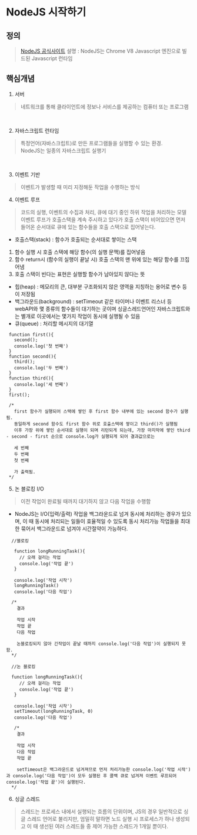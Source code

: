 # NodeJS 시작하기

## 정의
> [NodeJS 공식사이트](https://nodejs.org/ko/) 설명 : NodeJS는 Chrome V8 Javascript 엔진으로 빌드된 Javascript 런타임

## 핵심개념
1. 서버
> 네트워크를 통해 클라이언트에 정보나 서비스를 제공하는 컴퓨터 또는 프로그램

<br/>

2. 자바스크립트 런타임
> 특정언어(자바스크립트)로 만든 프로그램들을 실행할 수 있는 환경.<br/>
NodeJS는 일종의 자바스크립트 실행기

<br/>

3. 이벤트 기반
> 이벤트가 발생할 때 미리 지정해둔 작업을 수행하는 방식

4. 이벤트 루프
> 코드의 실행, 이벤트의 수집과 처리, 큐에 대기 중인 하위 작업을 처리하는 모델<br/>
> 이벤트 루프가 호출스택을 계속 주시하고 있다가 호출 스택이 비어있으면 먼저 들어온 순서대로 큐에 있는 함수들을 호출 스택으로 집어넣는다. 
- 호출스택(stack) : 함수가 호출되는 순서대로 쌓이는 스택
1. 함수 실행 시 호출 스택에 해당 함수(의 실행 문맥)를 집어넣음
2. 함수 return시 (함수의 실행이 끝날 시) 호출 스택의 맨 위에 있는 해당 함수를 끄집어냄
3. 호출 스택이 빈다는 표현은 실행할 함수가 남아있지 않다는 뜻
- 힙(heap) : 메모리의 큰, 대부분 구조화되지 않은 영역을 지칭하는 용어로 변수 등이 저장됨
- 백그라운드(background) : setTimeout 같은 타이머나 이벤트 리스너 등 webAPI와 몇 종류의 함수들이 대기하는 곳이며 싱글스레드언어인 자바스크립트와는 별개로 이곳에서는 몇가지 작업이 동시에 실행될 수 있음
- 큐(queue) : 처리할 메시지의 대기열

 ```JS
  function first(){
    second();
    console.log('첫 번째')
  }
  function second(){
    third();
    console.log('두 번째')
  }
  function third(){
    console.log('세 번째')
  }
  first();

  /*
    first 함수가 실행되어 스택에 쌓인 후 first 함수 내부에 있는 second 함수가 실행됨.
    동일하게 second 함수도 first 함수 위로 호출스택에 쌓이고 third()가 실행됨
    이후 가장 위에 쌓인 순서대로 실행이 되며 리턴되게 되는데, 가장 마지막에 쌓인 third - second - first 순으로 console.log가 실행되게 되어 결과값으로는

    세 번째
    두 번째
    첫 번째
    
    가 출력됨.
  */
 ```

 5. 논 블로킹 I/O
 > 이전 작업이 완료될 때까지 대기하지 않고 다음 작업을 수행함
 - NodeJS는 I/O(입력/출력) 작업을 백그라운드로 넘겨 동시에 처리하는 경우가 있으며, 이 때 동시에 처리되는 일들이 효율적일 수 있도록 동시 처리가능 작업들을 최대한 묶어서 백그라운드로 넘겨야 시간절약이 가능하다.
 
```JS
  //블로킹

   function longRunningTask(){
     // 오래 걸리는 작업
     console.log('작업 끝')
   }

   console.log('작업 시작')
   longRunningTask()
   console.log('다음 작업')

  /*
    결과

    작업 시작
    작업 끝
    다음 작업

    논블로킹되지 않아 긴작업이 끝날 때까지 console.log('다음 작업')이 실행되지 못함.
  */
 
  //논 블로킹

  function longRunningTask(){
     // 오래 걸리는 작업
     console.log('작업 끝')
   }

   console.log('작업 시작')
   setTimeout(longRunningTask, 0)
   console.log('다음 작업')

   /*
    결과

    작업 시작
    다음 작업
    작업 끝

    setTimeout은 백그라운드로 넘겨져므로 먼저 처리가능한 console.log('작업 시작')과 console.log('다음 작업')이 모두 실행된 후 콜백 큐로 넘겨져 이벤트 루프되어 console.log('작업 끝')이 실행된다.
  */
```

6. 싱글 스레드
> 스레드는 프로세스 내에서 실행되는 흐름의 단위이며, JS의 경우 일반적으로 싱글 스레드 언어로 불리지만, 엄밀히 말하면 노드 실행 시 프로세스가 하나 생성되고 이 때 생선된 여러 스레드들 중 제어 가능한 스레드가 1개일 뿐이다.
